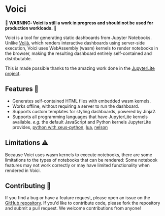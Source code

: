 # Voici

🚧 **WARNING: Voici is still a work in progress and should not be used for production workloads.** 🚧

Voici is a tool for generating static dashboards from Jupyter Notebooks. Unlike [Voilà](https://github.com/voila-dashboards/voila), which renders interactive dashboards using server-side execution, Voici uses WebAssembly (wasm) kernels to render notebooks in the browser, making the resulting dashboard entirely self-contained and distributable.

This is made possible thanks to the amazing work done in the [JupyterLite project](https://github.com/jupyterlite/jupyterlite).

## Features 🚀

- Generates self-contained HTML files with embedded wasm kernels.
- Works offline, without requiring a server to run the dashboard.
- Supports custom templates for styling dashboards, powered by Jinja2.
- Supports all programming languages that have JupyterLite kernels available. *e.g.* the default JavaScript and Python kernels JupyterLite provides, [python with xeus-python](https://github.com/jupyterlite/xeus-python-kernel), [lua](https://github.com/jupyterlite/xeus-lua-kernel), [nelson](https://github.com/jupyterlite/xeus-nelson-kernel)

<!-- ## Getting Started 🏁

To use Voici, you'll need to install it first:

```bash
pip install voici
``` -->

## Limitations ⚠️

Because Voici uses wasm kernels to execute notebooks, there are some limitations to the types of notebooks that can be rendered: Some notebook features may not work correctly or may have limited functionality when rendered in Voici.

## Contributing 👋

If you find a bug or have a feature request, please open an issue on the [GitHub repository](https://github.com/voila-dashboards/voici). If you'd like to contribute code, please fork the repository and submit a pull request. We welcome contributions from anyone!

